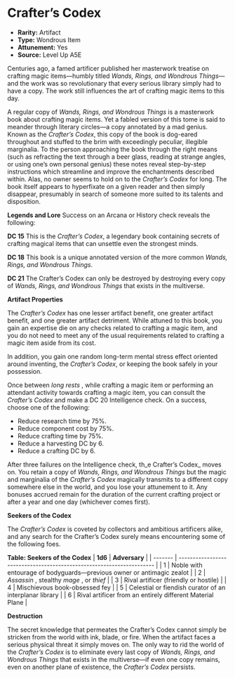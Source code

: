 
# Crafter’s Codex

* **Rarity:** Artifact
* **Type:** Wondrous Item
* **Attunement:** Yes
* **Source:** Level Up A5E


Centuries ago, a famed artificer published her masterwork treatise on crafting magic items—humbly titled _Wands, Rings, and Wondrous Things_—and the work was so revolutionary that every serious library simply had to have a copy. The work still influences the art of crafting magic items to this day. 

 A regular copy of _Wands, Rings, and Wondrous Things_ is a masterwork book about crafting magic items. Yet a fabled version of this tome is said to meander through literary circles—a copy annotated by a mad genius. Known as the _Crafter’s Codex_, this copy of the book is dog-eared throughout and stuffed to the brim with exceedingly peculiar, illegible marginalia. To the person approaching the book through the right means (such as refracting the text through a beer glass, reading at strange angles, or using one’s own personal genius) these notes reveal step-by-step instructions which streamline and improve the enchantments described within. Alas, no owner seems to hold on to the _Crafter’s Codex_ for long. The book itself appears to hyperfixate on a given reader and then simply disappear, presumably in search of someone more suited to its talents and disposition.

**Legends and Lore** Success on an Arcana or History check reveals the following:

**DC 15** This is the _Crafter’s Codex_, a legendary book containing secrets of crafting magical items that can unsettle even the strongest minds.

**DC 18** This book is a unique annotated version of the more common _Wands, Rings, and Wondrous Things_.

**DC 21** The Crafter’s Codex can only be destroyed by destroying every copy of _Wands, Rings, and Wondrous Things_ that exists in the multiverse.

**Artifact Properties**

The _Crafter’s Codex_ has one lesser artifact benefit, one greater artifact benefit, and one greater artifact detriment. While attuned to this book, you gain an expertise die on any checks related to crafting a magic item, and you do not need to meet any of the usual requirements related to crafting a magic item aside from its cost.

In addition, you gain one random long-term mental stress effect oriented around inventing, the _Crafter’s Codex_, or keeping the book safely in your possession.

Once between _long rests_ , while crafting a magic item or performing an attendant activity towards crafting a magic item, you can consult the _Crafter’s Codex_ and make a DC 20 Intelligence check. On a success, choose one of the following:

* Reduce research time by 75%.
* Reduce component cost by 75%.
* Reduce crafting time by 75%.
* Reduce a harvesting DC by 6.
* Reduce a crafting DC by 6.

After three failures on the Intelligence check, th_e Crafter’s Codex_ moves on. You retain a copy of _Wands, Rings, and Wondrous Things_ but the magic and marginalia of the _Crafter’s Codex_ magically transmits to a different copy somewhere else in the world, and you lose your attunement to it. Any bonuses accrued remain for the duration of the current crafting project or after a year and one day (whichever comes first). 

**Seekers of the Codex**

The _Crafter’s Codex_ is coveted by collectors and ambitious artificers alike, and any search for the Crafter’s Codex surely means encountering some of the following foes.

__**Table: Seekers of the Codex**__
| **1d6** | **Adversary**                                                         |
| ------- | --------------------------------------------------------------------- |
| 1       | Noble with entourage of bodyguards—previous owner or antimagic zealot |
| 2       | _Assassin_ , stealthy _mage_ , or _thief_                             |
| 3       | Rival artificer (friendly or hostile)                                 |
| 4       | Mischievous book-obsessed fey                                         |
| 5       | Celestial or fiendish curator of an interplanar library               |
| 6       | Rival artificer from an entirely different Material Plane             |

**Destruction**

The secret knowledge that permeates the Crafter’s Codex cannot simply be stricken from the world with ink, blade, or fire. When the artifact faces a serious physical threat it simply moves on. The only way to rid the world of the _Crafter’s Codex_ is to eliminate every last copy of _Wands, Rings, and Wondrous Things_ that exists in the multiverse—if even one copy remains, even on another plane of existence, the _Crafter’s Codex_ persists.
